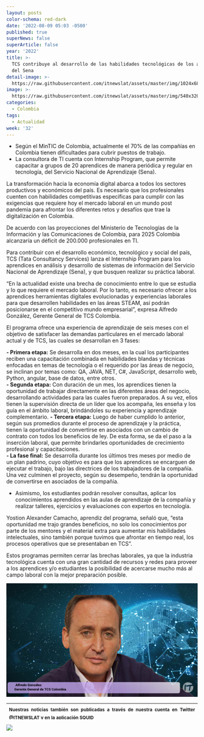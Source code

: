 ```yaml
---
layout: posts
color-schema: red-dark
date: '2022-08-09 05:03 -0500'
published: true
superNews: false
superArticle: false
year: '2022'
title: >-
  TCS contribuye al desarrollo de las habilidades tecnológicas de los aprendices
  del Sena
detail-image: >-
  https://raw.githubusercontent.com/itnewslat/assets/master/img/1024x680/Alfredo-Gonzalez-g.jpg
image: >-
  https://raw.githubusercontent.com/itnewslat/assets/master/img/540x320/Alfredo-Gonzalez-p.jpg
categories:
  - Colombia
tags:
  - Actualidad
week: '32'
---
```

- Según el MinTIC de Colombia, actualmente el 70% de las compañías en Colombia tienen dificultades para cubrir puestos de trabajo. 
- La consultora de TI cuenta con Internship Program, que permite capacitar a grupos de 20 aprendices de manera periódica y regular en tecnología, del Servicio Nacional de Aprendizaje (Sena).

La transformación hacia la economía digital abarca a todos los sectores productivos y económicos del país. Es necesario que los profesionales cuenten con habilidades competitivas específicas para cumplir con las exigencias que requiere hoy el mercado laboral en un mundo post pandemia para afrontar los diferentes retos y desafíos que trae la digitalización en Colombia. 

De acuerdo con las proyecciones del Ministerio de Tecnologías de la Información y las Comunicaciones de Colombia, para 2025 Colombia alcanzaría un déficit de 200.000 profesionales en TI. 

Para contribuir con el desarrollo económico, tecnológico y social del país, TCS (Tata Consultancy Services) lanza el Internship Program para los aprendices en análisis y desarrollo de sistemas de información del Servicio Nacional de Aprendizaje (Sena), y que busquen realizar su práctica laboral. 

“En la actualidad existe una brecha de conocimiento entre lo que se estudia y lo que requiere el mercado laboral. Por lo tanto, es necesario ofrecer a los aprendices herramientas digitales evolucionadas y experiencias laborales para que desarrollen habilidades en las áreas STEAM, así podrán posicionarse en el competitivo mundo empresarial”, expresa Alfredo González, Gerente General de TCS Colombia.  

El programa ofrece una experiencia de aprendizaje de seis meses con el objetivo de satisfacer las demandas particulares en el mercado laboral actual y de TCS, las cuales se desarrollan en 3 fases: 

**- Primera etapa:** Se desarrolla en dos meses, en la cual los participantes reciben una capacitación combinada en habilidades blandas y técnicas enfocadas en temas de tecnología o el requerido por las áreas de negocio, se inclinan por temas como: QA, JAVA, NET, C#, JavaScript, desarrollo web, Python, angular, base de datos, entre otros.  
**- Segunda etapa:**  Con duración de un mes, los aprendices tienen la oportunidad de trabajar directamente en las diferentes áreas del negocio, desarrollando actividades para las cuales fueron preparados. A su vez, ellos tienen la supervisión directa de un líder que los acompaña, les enseña y los guía en el ámbito laboral, brindándoles su experiencia y aprendizaje complementario. 
**- Tercera etapa:** Luego de haber cumplido lo anterior, según sus promedios durante el proceso de aprendizaje y la práctica, tienen la oportunidad de convertirse en asociados con un cambio de contrato con todos los beneficios de ley. De esta forma, se da el paso a la inserción laboral, que permite brindarles oportunidades de crecimiento profesional y capacitaciones.  
**- La fase final:** Se desarrolla durante los últimos tres meses por medio de un plan padrino, cuyo objetivo es para que los aprendices se encarguen de ejecutar el trabajo, bajo las directrices de los trabajadores de la compañía. Una vez culminen el proyecto, según su desempeño, tendrán la oportunidad de convertirse en asociados de la compañía. 
- Asimismo, los estudiantes podrán resolver consultas, aplicar los conocimientos aprendidos en las aulas de aprendizaje de la compañía y realizar talleres, ejercicios y evaluaciones con expertos en tecnología.
  

Yostion Alexander Camacho, aprendiz del programa, señaló que, “esta oportunidad me trajo grandes beneficios, no solo los conocimientos por parte de los mentores y el material extra para aumentar mis habilidades intelectuales, sino también porque tuvimos que afrontar en tiempo real, los procesos operativos que se presentaban en TCS”. 

Estos programas permiten cerrar las brechas laborales, ya que la industria tecnológica cuenta con una gran cantidad de recursos y redes para proveer a los aprendices y/o estudiantes la posibilidad de acercarse mucho más al campo laboral con la mejor preparación posible. 

![](https://raw.githubusercontent.com/itnewslat/assets/master/img/540x320/Alfredo-Gonzalez-p.jpg)

<table style="height: 42px;" width="569">
<tbody>
<tr>
<td style="text-align: justify;"><sub><strong>Nuestras noticias también son publicadas a través de nuestra cuenta en Twitter <a href="https://twitter.com/itnewslat?lang=es">@ITNEWSLAT</a> y en la aplicación <a href="https://squidapp.co/en/">SQUID</a></strong></sub></td>
</tr>
</tbody>
</table>

<img src="https://tracker.metricool.com/c3po.jpg?hash=56f88a41e39ab42c063cc51676587a04"/>